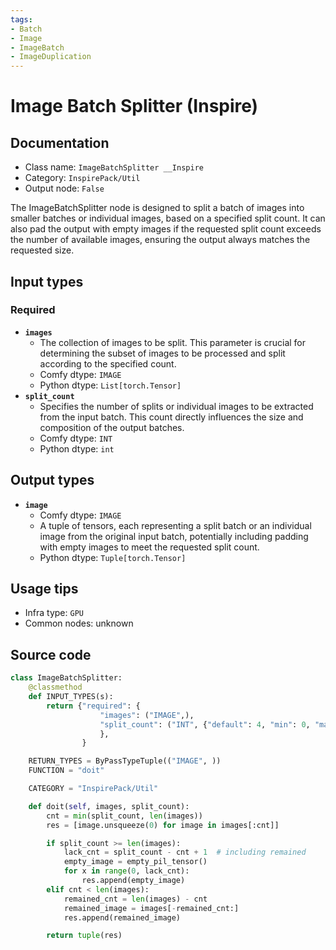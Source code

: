 ```yaml
---
tags:
- Batch
- Image
- ImageBatch
- ImageDuplication
---
```


# Image Batch Splitter (Inspire)
## Documentation
- Class name: `ImageBatchSplitter __Inspire`
- Category: `InspirePack/Util`
- Output node: `False`

The ImageBatchSplitter node is designed to split a batch of images into smaller batches or individual images, based on a specified split count. It can also pad the output with empty images if the requested split count exceeds the number of available images, ensuring the output always matches the requested size.
## Input types
### Required
- **`images`**
    - The collection of images to be split. This parameter is crucial for determining the subset of images to be processed and split according to the specified count.
    - Comfy dtype: `IMAGE`
    - Python dtype: `List[torch.Tensor]`
- **`split_count`**
    - Specifies the number of splits or individual images to be extracted from the input batch. This count directly influences the size and composition of the output batches.
    - Comfy dtype: `INT`
    - Python dtype: `int`
## Output types
- **`image`**
    - Comfy dtype: `IMAGE`
    - A tuple of tensors, each representing a split batch or an individual image from the original input batch, potentially including padding with empty images to meet the requested split count.
    - Python dtype: `Tuple[torch.Tensor]`
## Usage tips
- Infra type: `GPU`
- Common nodes: unknown


## Source code
```python
class ImageBatchSplitter:
    @classmethod
    def INPUT_TYPES(s):
        return {"required": {
                    "images": ("IMAGE",),
                    "split_count": ("INT", {"default": 4, "min": 0, "max": 50, "step": 1}),
                    },
                }

    RETURN_TYPES = ByPassTypeTuple(("IMAGE", ))
    FUNCTION = "doit"

    CATEGORY = "InspirePack/Util"

    def doit(self, images, split_count):
        cnt = min(split_count, len(images))
        res = [image.unsqueeze(0) for image in images[:cnt]]

        if split_count >= len(images):
            lack_cnt = split_count - cnt + 1  # including remained
            empty_image = empty_pil_tensor()
            for x in range(0, lack_cnt):
                res.append(empty_image)
        elif cnt < len(images):
            remained_cnt = len(images) - cnt
            remained_image = images[-remained_cnt:]
            res.append(remained_image)

        return tuple(res)

```
